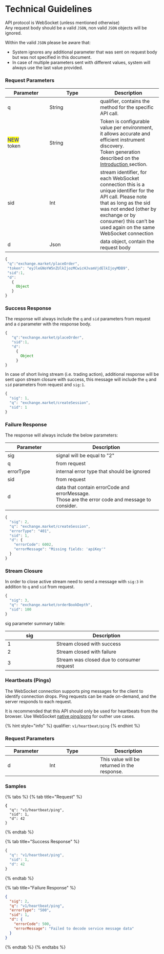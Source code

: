 # Technical Guidelines

API protocol is WebSocket (unless mentioned otherwise) \
Any request body should be a valid `JSON`, non valid `JSON` objects will be ignored.

Within the valid `JSON` please be aware that:

* System ignores any additional parameter that was sent on request body but was not specified in this document.
* In case of multiple parameters sent with different values, system will always use the last value provided.

### **Request Parameters**

<table><thead><tr><th width="121.4">Parameter</th><th width="150">Type</th><th>Description</th></tr></thead><tbody><tr><td>q</td><td>String</td><td>qualifier, contains the method for the specific API call.</td></tr><tr><td><mark style="color:blue;">NEW</mark><br>token</td><td>String</td><td>Token is configurable value per environment, it allows accurate and efficient instrument discovery. <br>Token generation described on the <a href="./">Introduction </a>section.</td></tr><tr><td>sid</td><td>Int</td><td>stream identifier, for each WebSocket connection this is a unique identifier for the API call. Please note that as long as the sid was not ended (other by exchange or by consumer) this can’t be used again on the same WebSocket connection</td></tr><tr><td>d</td><td>Json</td><td>data object, contain the request body</td></tr></tbody></table>

```javascript
{ 
 "q":"exchange.market/placeOrder", 
 "token": "eyJleGNoYW5nZUlkIjozMCwicHJvamVjdElkIjoyMDB9",
 "sid":1, 
 "d": 
   { 
     Object
   } 
}
```

### **Success Response**

The response will always include the `q` and `sid` parameters from request and a `d` parameter with the response body.

```javascript
{ 
   "q":"exchange.market/placeOrder", 
   "sid":1, 
   "d": 
     { 
       Object
     } 
}
```

In case of short living stream (i.e. trading action), additional response will be sent upon stream closure with success, this message will include the `q` and `sid` parameters from request and `sig:1`.

```javascript
{
  "sig": 1,
  "q": "exchange.market/createSession",
  "sid": 1
}
```

### **Failure Response**

The response will always include the below parameters:

<table><thead><tr><th width="150">Parameter</th><th width="355">Description</th></tr></thead><tbody><tr><td>sig</td><td>signal will be equal to "2"</td></tr><tr><td>q</td><td>from request</td></tr><tr><td>errorType</td><td>internal error type that should be ignored</td></tr><tr><td>sid</td><td>from request</td></tr><tr><td>d</td><td>data that contain errorCode and errorMessage. <br>Those are the error code and message to consider.</td></tr></tbody></table>

```javascript
{
  "sig": 2,
  "q": "exchange.market/createSession",
  "errorType": "401",
  "sid": 1,
  "d": {
    "errorCode": 6002,
    "errorMessage": "Missing fields: 'apiKey'"
  }
}
```

### **Stream Closure**

In order to close active stream need to send a message with `sig:3` in addition to `q` and `sid` from request.

```javascript
{
  "sig": 3,
  "q": "exchange.market/orderBookDepth",
  "sid": 100
}
```

sig parameter summary table:

<table><thead><tr><th width="150">sig</th><th width="338.8571428571429">Description</th></tr></thead><tbody><tr><td>1</td><td>Stream closed with success</td></tr><tr><td>2</td><td>Stream closed with failure</td></tr><tr><td>3</td><td>Stream was closed due to consumer request</td></tr></tbody></table>

### Heartbeats (Pings) <a href="#websocket-heartbeats" id="websocket-heartbeats"></a>

The WebSocket connection supports ping messages for the client to identify connection drops. Ping requests can be made on-demand, and the server responds to each request.

It is recommended that this API should only be used for heartbeats from the browser. Use WebSocket [native ping/pong](https://datatracker.ietf.org/doc/html/rfc6455#section-5.5.2) for outher use cases.

{% hint style="info" %}
qualifier: `v1/heartbeat/ping`
{% endhint %}

### **Request Parameters**

<table><thead><tr><th width="121.4">Parameter</th><th width="150">Type</th><th>Description</th></tr></thead><tbody><tr><td>d</td><td>Int</td><td>This value will be returned in the response.</td></tr></tbody></table>

###

### **Samples**

{% tabs %}
{% tab title="Request" %}
<pre class="language-javascript"><code class="lang-javascript"><strong>{
</strong>  "q": "v1/heartbeat/ping",
  "sid": 1,
  "d": 42
}
</code></pre>
{% endtab %}

{% tab title="Success Response" %}
```javascript
{
  "q": "v1/heartbeat/ping",
  "sid": 1,
  "d": 42
}
```
{% endtab %}

{% tab title="Failure Response" %}
```json
{
  "sig": 2,
  "q": "v1/heartbeat/ping",
  "errorType": "500",
  "sid": 1,
  "d": {
    "errorCode": 500,
    "errorMessage": "Failed to decode service message data"
  }
}
```
{% endtab %}
{% endtabs %}



